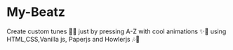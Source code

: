 # My-Beatz
Create custom tunes 🎼🎵 just by pressing A-Z with cool animations ✨🎈 using HTML,CSS,Vanilla js, Paperjs and Howlerjs  🎶🎹
